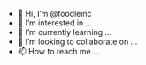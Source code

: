 - 👋 Hi, I’m @foodleinc
- 👀 I’m interested in ...
- 🌱 I’m currently learning ...
- 💞️ I’m looking to collaborate on ...
- 📫 How to reach me ...

<!---
foodleinc/foodleinc is a ✨ special ✨ repository because its `README.md` (this file) appears on your GitHub profile.
You can click the Preview link to take a look at your changes.
--->
